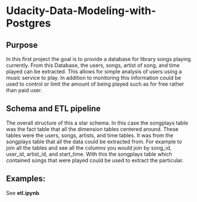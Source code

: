 # Udacity-Data-Modeling-with-Postgres

## Purpose 

In this first project the goal is to provide a database for library songs playing currently. From this Database, the users, songs, artist of song, and time played can be extracted. This allows for simple analysis of users using a music service to play. In addition to monitoring this information could be used to control or limit the amount of being played such as for free rather than paid user.

## Schema and ETL pipeline

The overall structure of this a star schema. In this case the songplays table was the fact table that all the dimension tables centered around. These tables were the users, songs, artists, and time tables. It was from the songplays table that all the data could be extracted from. For example to join all the tables and see all the columns you would join by song_id, user_id, artist_id, and start_time. With this the songplays table which contained songs that were played could be used to extract the particular. 

## Examples:
See **etl.ipynb**.
